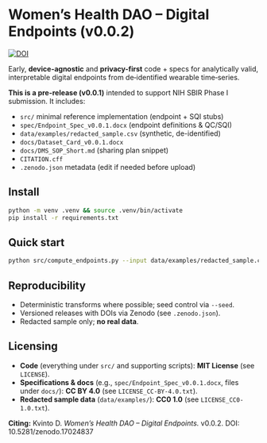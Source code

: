 # Women’s Health DAO – Digital Endpoints (v0.0.2)
[![DOI](https://zenodo.org/badge/DOI/10.5281/zenodo.17024837.svg)](https://doi.org/10.5281/zenodo.17024837)

Early, **device-agnostic** and **privacy-first** code + specs for analytically valid, interpretable digital endpoints from de‑identified wearable time‑series.

**This is a pre-release (v0.0.1)** intended to support NIH SBIR Phase I submission. It includes:
- `src/` minimal reference implementation (endpoint + SQI stubs)
- `spec/Endpoint_Spec_v0.0.1.docx` (endpoint definitions & QC/SQI)
- `data/examples/redacted_sample.csv` (synthetic, de-identified)
- `docs/Dataset_Card_v0.0.1.docx`
- `docs/DMS_SOP_Short.md` (sharing plan snippet)
- `CITATION.cff`
- `.zenodo.json` metadata (edit if needed before upload)

## Install

```bash
python -m venv .venv && source .venv/bin/activate
pip install -r requirements.txt
```

## Quick start

```bash
python src/compute_endpoints.py --input data/examples/redacted_sample.csv --out out/endpoints_demo.csv
```

## Reproducibility

- Deterministic transforms where possible; seed control via `--seed`.
- Versioned releases with DOIs via Zenodo (see `.zenodo.json`).
- Redacted sample only; **no real data**.


## Licensing

- **Code** (everything under `src/` and supporting scripts): **MIT License** (see `LICENSE`).
- **Specifications & docs** (e.g., `spec/Endpoint_Spec_v0.0.1.docx`, files under `docs/`): **CC BY 4.0** (see `LICENSE_CC-BY-4.0.txt`).
- **Redacted sample data** (`data/examples/`): **CC0 1.0** (see `LICENSE_CC0-1.0.txt`).

**Citing:** Kvinto D. *Women’s Health DAO – Digital Endpoints.* v0.0.2. DOI: 10.5281/zenodo.17024837

